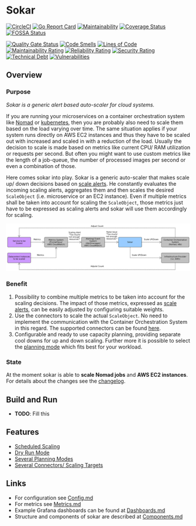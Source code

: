 # Sokar

[![CircleCI](https://circleci.com/gh/ThomasObenaus/sokar.svg?style=svg)](https://circleci.com/gh/ThomasObenaus/sokar) [![Go Report Card](https://goreportcard.com/badge/github.com/ThomasObenaus/sokar)](https://goreportcard.com/report/github.com/ThomasObenaus/sokar) [![Maintainability](https://api.codeclimate.com/v1/badges/56824372d45781170a68/maintainability)](https://codeclimate.com/github/ThomasObenaus/sokar/maintainability) [![Coverage Status](https://coveralls.io/repos/github/ThomasObenaus/sokar/badge.svg?branch=master)](https://coveralls.io/github/ThomasObenaus/sokar?branch=master) [![FOSSA Status](https://app.fossa.com/api/projects/custom%2B12599%2Fgit%40github.com%3AThomasObenaus%2Fsokar.git.svg?type=shield)](https://app.fossa.com/projects/custom%2B12599%2Fgit%40github.com%3AThomasObenaus%2Fsokar.git?ref=badge_shield)

[![Quality Gate Status](https://sonarcloud.io/api/project_badges/measure?project=ThomasObenaus_sokar&metric=alert_status)](https://sonarcloud.io/dashboard?id=ThomasObenaus_sokar) [![Code Smells](https://sonarcloud.io/api/project_badges/measure?project=ThomasObenaus_sokar&metric=code_smells)](https://sonarcloud.io/dashboard?id=ThomasObenaus_sokar) [![Lines of Code](https://sonarcloud.io/api/project_badges/measure?project=ThomasObenaus_sokar&metric=ncloc)](https://sonarcloud.io/dashboard?id=ThomasObenaus_sokar) [![Maintainability Rating](https://sonarcloud.io/api/project_badges/measure?project=ThomasObenaus_sokar&metric=sqale_rating)](https://sonarcloud.io/dashboard?id=ThomasObenaus_sokar) [![Reliability Rating](https://sonarcloud.io/api/project_badges/measure?project=ThomasObenaus_sokar&metric=reliability_rating)](https://sonarcloud.io/dashboard?id=ThomasObenaus_sokar) [![Security Rating](https://sonarcloud.io/api/project_badges/measure?project=ThomasObenaus_sokar&metric=security_rating)](https://sonarcloud.io/dashboard?id=ThomasObenaus_sokar) [![Technical Debt](https://sonarcloud.io/api/project_badges/measure?project=ThomasObenaus_sokar&metric=sqale_index)](https://sonarcloud.io/dashboard?id=ThomasObenaus_sokar) [![Vulnerabilities](https://sonarcloud.io/api/project_badges/measure?project=ThomasObenaus_sokar&metric=vulnerabilities)](https://sonarcloud.io/dashboard?id=ThomasObenaus_sokar)

## Overview

### Purpose

_Sokar is a generic alert based auto-scaler for cloud systems._

If you are running your microservices on a container orchestration system like [Nomad](https://www.nomadproject.io) or [kubernetes](https://kubernetes.io), then you are probably also need to scale them based on the load varying over time. The same situation applies if your system runs directly on AWS EC2 instances and thus they have to be scaled out with increased and scaled in with a reduction of the load. Usually the decision to scale is made based on metrics like current CPU/ RAM utilization or requests per second. But often you might want to use custom metrics like the length of a job-queue, the number of processed images per second or even a combination of those.

Here comes sokar into play. Sokar is a generic auto-scaler that makes scale up/ down decisions based on [scale alerts](doc/ScaleAlerts.md). He constantly evaluates the incoming scaling alerts, aggregates them and then scales the desired `ScaleObject` (i.e. microservice or an EC2 instance). Even if multiple metrics shall be taken into account for scaling the `ScaleObject`, those metrics just have to be expressed as scaling alerts and sokar will use them accordingly for scaling.

![doc/overview_coarse.png](doc/overview_coarse.png)

### Benefit

1. Possibility to combine multiple metrics to be taken into account for the scaling decisions. The impact of those metrics, expressed as [scale alerts](doc/ScaleAlerts.md), can be easily adjusted by configuring suitable weights.
2. Use the connectors to scale the actual `ScaleObject`. No need to implement the communication with the Container Orchestration System in this regard. The supported connectors can be found [here](doc/Connectors.md).
3. Configurable and ready to use capacity planning, providing separate cool downs for up and down scaling. Further more it is possible to select the [planning mode](doc/PlanningMode.md) which fits best for your workload.

### State

At the moment sokar is able to **scale Nomad jobs** and **AWS EC2 instances**.
For details about the changes see the [changelog](CHANGELOG.md).

## Build and Run

- **TODO**: Fill this

## Features

- [Scheduled Scaling](doc/ScheduledScaling.md)
- [Dry Run Mode](doc/DryRunMode.md)
- [Several Planning Modes](doc/PlanningMode.md)
- [Several Connectors/ Scaling Targets](doc/Connectors.md)

## Links

- For configuration see [Config.md](config/Config.md)
- For metrics see [Metrics.md](Metrics.md)
- Example Grafana dashboards can be found at [Dashboards.md](dashboards/Dashboards.md)
- Structure and components of sokar are described at [Components.md](doc/Components.md)
